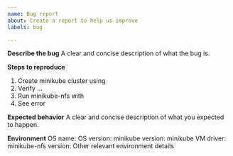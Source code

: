 ```yaml
---
name: Bug report
about: Create a report to help us improve
labels: bug

---
```


**Describe the bug**
A clear and concise description of what the bug is.

**Steps to reproduce**
1. Create minikube cluster using <command>
2. Verify ...
3. Run minikube-nfs with <options>
4. See error

**Expected behavior**
A clear and concise description of what you expected to happen.

**Environment**
OS name:
OS version: 
minikube version: 
minikube VM driver:
minikube-nfs version:
Other relevant environment details
